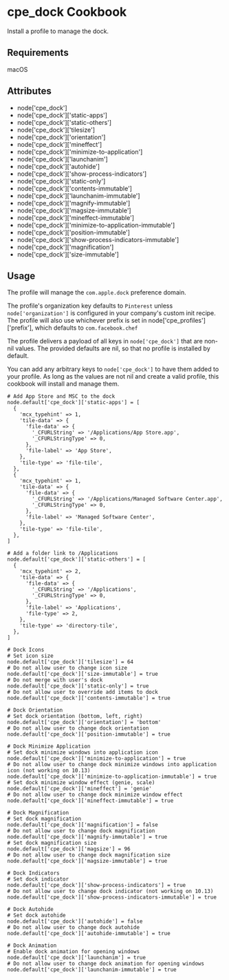 cpe_dock Cookbook
=========================
Install a profile to manage the dock.

Requirements
------------
macOS

Attributes
----------
* node['cpe_dock']
* node['cpe_dock']['static-apps']
* node['cpe_dock']['static-others']
* node['cpe_dock']['tilesize']
* node['cpe_dock']['orientation']
* node['cpe_dock']['mineffect']
* node['cpe_dock']['minimize-to-application']
* node['cpe_dock']['launchanim']
* node['cpe_dock']['autohide']
* node['cpe_dock']['show-process-indicators']
* node['cpe_dock']['static-only']
* node['cpe_dock']['contents-immutable']
* node['cpe_dock']['launchanim-immutable']
* node['cpe_dock']['magnify-immutable']
* node['cpe_dock']['magsize-immutable']
* node['cpe_dock']['mineffect-immutable']
* node['cpe_dock']['minimize-to-application-immutable']
* node['cpe_dock']['position-immutable']
* node['cpe_dock']['show-process-indicators-immutable']
* node['cpe_dock']['magnification']
* node['cpe_dock']['size-immutable']

Usage
-----
The profile will manage the `com.apple.dock` preference domain.

The profile's organization key defaults to `Pinterest` unless `node['organization']` is
configured in your company's custom init recipe. The profile will also use
whichever prefix is set in node['cpe_profiles']['prefix'], which defaults to `com.facebook.chef`

The profile delivers a payload of all keys in `node['cpe_dock']` that are non-nil values.  The provided defaults are nil, so that no profile is installed by default.

You can add any arbitrary keys to `node['cpe_dock']` to have them added to your profile.  As long as the values are not nil and create a valid profile, this cookbook will install and manage them.

```
# Add App Store and MSC to the dock
node.default['cpe_dock']['static-apps'] = [
  {
    'mcx_typehint' => 1,
    'tile-data' => {
      'file-data' => {
        '_CFURLString' => '/Applications/App Store.app',
        '_CFURLStringType' => 0,
      },
      'file-label' => 'App Store',
    },
    'tile-type' => 'file-tile',
  },
  {
    'mcx_typehint' => 1,
    'tile-data' => {
      'file-data' => {
        '_CFURLString' => '/Applications/Managed Software Center.app',
        '_CFURLStringType' => 0,
      },
      'file-label' => 'Managed Software Center',
    },
    'tile-type' => 'file-tile',
  },
]

# Add a folder link to /Applications
node.default['cpe_dock']['static-others'] = [
  {
    'mcx_typehint' => 2,
    'tile-data' => {
      'file-data' => {
        '_CFURLString' => '/Applications',
        '_CFURLStringType' => 0,
      },
      'file-label' => 'Applications',
      'file-type' => 2,
    },
    'tile-type' => 'directory-tile',
  },
]

# Dock Icons
# Set icon size
node.default['cpe_dock']['tilesize'] = 64
# Do not allow user to change icon size
node.default['cpe_dock']['size-immutable'] = true
# Do not merge with user's dock
node.default['cpe_dock']['static-only'] = true
# Do not allow user to override add items to dock
node.default['cpe_dock']['contents-immutable'] = true

# Dock Orientation
# Set dock orientation (bottom, left, right)
node.default['cpe_dock']['orientation'] = 'bottom'
# Do not allow user to change dock orientation
node.default['cpe_dock']['position-immutable'] = true

# Dock Minimize Application
# Set dock minimize windows into application icon
node.default['cpe_dock']['minimize-to-application'] = true
# Do not allow user to change dock minimize windows into application icon (not working on 10.13)
node.default['cpe_dock']['minimize-to-application-immutable'] = true
# Set dock minimize window effect (genie, scale)
node.default['cpe_dock']['mineffect'] = 'genie'
# Do not allow user to change dock minimize window effect
node.default['cpe_dock']['mineffect-immutable'] = true

# Dock Magnification
# Set dock magnification
node.default['cpe_dock']['magnification'] = false
# Do not allow user to change dock magnification
node.default['cpe_dock']['magnify-immutable'] = true
# Set dock magnification size
node.default['cpe_dock']['magsize'] = 96
# Do not allow user to change dock magnification size
node.default['cpe_dock']['magsize-immutable'] = true

# Dock Indicators
# Set dock indicator
node.default['cpe_dock']['show-process-indicators'] = true
# Do not allow user to change dock indicator (not working on 10.13)
node.default['cpe_dock']['show-process-indicators-immutable'] = true

# Dock Autohide
# Set dock autohide
node.default['cpe_dock']['autohide'] = false
# Do not allow user to change dock autohide
node.default['cpe_dock']['autohide-immutable'] = true

# Dock Animation
# Enable dock animation for opening windows
node.default['cpe_dock']['launchanim'] = true
# Do not allow user to change dock animation for opening windows
node.default['cpe_dock']['launchanim-immutable'] = true
```
